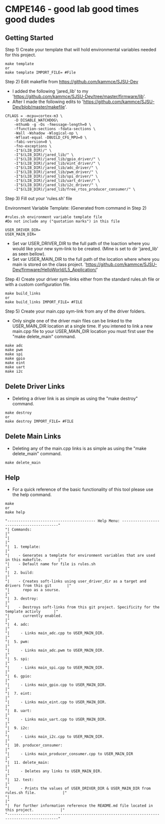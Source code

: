 # CMPE146 - good lab good times good dudes

## Getting Started

Step 1) Create your template that will hold environmental variables needed for this project. 

```
make template
or
make template IMPORT_FILE= #File
```

Step 2) Edit makefile from https://github.com/kammce/SJSU-Dev
- I added the following 'jared_lib' to my 'https://github.com/kammce/SJSU-Dev/tree/master/firmware/lib'. 
- After I made the following edits to 'https://github.com/kammce/SJSU-Dev/blob/master/makefile'.

```
CFLAGS = -mcpu=cortex-m3 \
	-D DISABLE_WATCHDOG\
    -mthumb -g -Os -fmessage-length=0 \
    -ffunction-sections -fdata-sections \
    -Wall -Wshadow -Wlogical-op \
    -Wfloat-equal -DBUILD_CFG_MPU=0 \
    -fabi-version=0 \
    -fno-exceptions \
    -I"$(LIB_DIR)/" \
    -I"$(LIB_DIR)/jared_lib/" \
    -I"$(LIB_DIR)/jared_lib/gpio_driver/" \
    -I"$(LIB_DIR)/jared_lib/eint_driver/" \
    -I"$(LIB_DIR)/jared_lib/adc_driver/" \
    -I"$(LIB_DIR)/jared_lib/pwm_driver/" \
    -I"$(LIB_DIR)/jared_lib/spi_driver/" \
    -I"$(LIB_DIR)/jared_lib/uart_driver/" \
    -I"$(LIB_DIR)/jared_lib/i2c_driver/" \
    -I"$(LIB_DIR)/jared_lib/free_rtos_producer_consumer/" \
```

Step 3) Fill out your 'rules.sh' file

Environment Variable Template: (Generated from command in Step 2)
```
#rules.sh environment variable template file
#Do not include any ("quotation marks") in this file

USER_DRIVER_DIR=
USER_MAIN_DIR=
```
- Set var USER_DRIVER_DIR to the full path of the loaction where you would like your new sym-link to be created. (Mine is set to dir 'jared_lib' as seen bellow).
- Set var USER_MAIN_DIR to the full path of the location where where you main is stored on the class project. 'https://github.com/kammce/SJSU-Dev/firmware/HelloWorld/L5_Application/' 

Step 4) Create your driver sym-links either from the standard rules.sh file or with a custom configuration file. 
```
make build_links
or
make build_links IMPORT_FILE= #FILE
```

Step 5) Create your main.cpp sym-link from any of the driver folders.
- Only single one of the driver main files can be linked to the USER_MAIN_DIR location at a single time. If you intened to link a new main.cpp file to your USER_MAIN_DIR location you must first user the "make delete_main" command. 
```
make adc
make pwm
make spi
make gpio
make eint
make uart
make i2c
```

## Delete Driver Links
- Deleting a driver link is as simple as using the "make destroy" command.
```
make destroy
or
make destroy IMPORT_FILE= #FILE
```
## Delete Main Links
- Deleting any of the main.cpp links is as simple as using the "make delete_main" command.
```
make delete_main
```

## Help
- For a quick reference of the basic functionality of this tool please use the help command. 
```
make
or
make help
```
```
"---------------------------------------- Help Menu: -----------------------------------------"
"| Commands:                                                                                 |"
"|                                                                                           |"
"|  1. template:                                                                             |"
"|    - Generates a template for environment variables that are used in this makefile.       |"
"|    - Default name for file is rules.sh                                                    |"
"|  2. build:                                                                                |"
"|    - Creates soft-links using user_driver_dir as a target and drivers from this git       |"
"|      repo as a sourse.                                                                    |"
"|  3. destroy:                                                                              |"
"|    - Destroys soft-links from this git project. Specificity for the template activly      |"
"|      currently enabled.                                                                   |"
"|  4. adc:                                                                                  |"
"|     - Links main_adc.cpp to USER_MAIN_DIR.                                                |"
"|  5. pwm:                                                                                  |"
"|     - Links main_adc.pwm to USER_MAIN_DIR.                                                |"
"|  5. spi:                                                                                  |"
"|     - Links main_spi.cpp to USER_MAIN_DIR.                                                |"
"|  6. gpio:                                                                                 |"
"|     - Links main_gpio.cpp to USER_MAIN_DIR.                                               |"
"|  7. eint:                                                                                 |"
"|     - Links main_eint.cpp to USER_MAIN_DIR.                                               |"
"|  8. uart:                                                                                 |"
"|     - Links main_uart.cpp to USER_MAIN_DIR.                                               |"
"|  9. i2c:                                                                                  |"
"|     - Links main_i2c.cpp to USER_MAIN_DIR.                                                |"
"|  10. producer_consumer:                                                                   |"
"|     - Links main_producer_consumer.cpp to USER_MAIN_DIR                                   |"
"|  11. delete_main:                                                                         |"
"|     - Deletes any links to USER_MAIN_DIR.                                                 |"
"|  12. test:                                                                                |"
"|     - Prints the values of USER_DRIVER_DIR & USER_MAIN_DIR from rules.sh file.            |"
"|                                                                                           |"
"|  For further information reference the README.md file located in this project.            |"
"---------------------------------------------------------------------------------------------"
```
